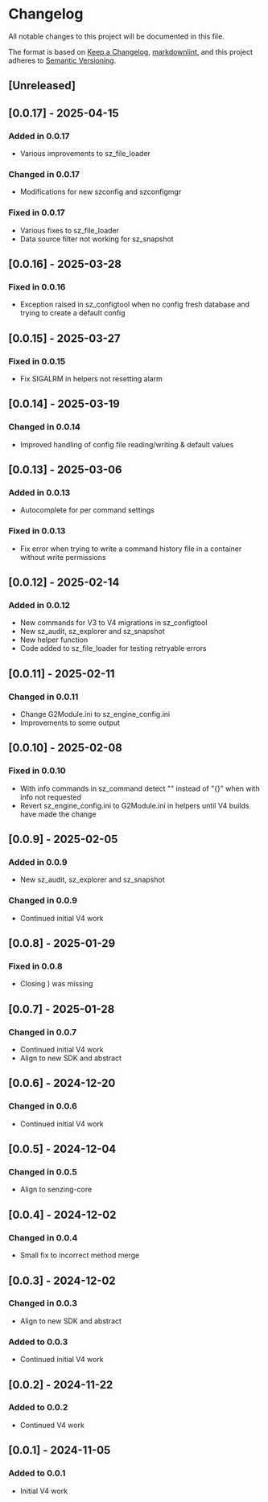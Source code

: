 # Changelog

All notable changes to this project will be documented in this file.

The format is based on [Keep a Changelog], [markdownlint],
and this project adheres to [Semantic Versioning].

## [Unreleased]

## [0.0.17] - 2025-04-15

### Added in 0.0.17

- Various improvements to sz_file_loader

### Changed in 0.0.17

- Modifications for new szconfig and szconfigmgr

### Fixed in 0.0.17

- Various fixes to sz_file_loader
- Data source filter not working for sz_snapshot

## [0.0.16] - 2025-03-28

### Fixed in 0.0.16

- Exception raised in sz_configtool when no config fresh database and trying to create a default config

## [0.0.15] - 2025-03-27

### Fixed in 0.0.15

- Fix SIGALRM in helpers not resetting alarm

## [0.0.14] - 2025-03-19

### Changed in 0.0.14

- Improved handling of config file reading/writing & default values

## [0.0.13] - 2025-03-06

### Added in 0.0.13

- Autocomplete for per command settings 

### Fixed in 0.0.13

- Fix error when trying to write a command history file in a container without write permissions

## [0.0.12] - 2025-02-14

### Added in 0.0.12

- New commands for V3 to V4 migrations in sz_configtool
- New sz_audit, sz_explorer and sz_snapshot
- New helper function
- Code added to sz_file_loader for testing retryable errors

## [0.0.11] - 2025-02-11

### Changed in 0.0.11

- Change G2Module.ini to sz_engine_config.ini 
- Improvements to some output

## [0.0.10] - 2025-02-08

### Fixed in 0.0.10

- With info commands in sz_command detect "" instead of "{}" when with info not requested
- Revert sz_engine_config.ini to G2Module.ini in helpers until V4 builds have made the change

## [0.0.9] - 2025-02-05

### Added in 0.0.9

- New sz_audit, sz_explorer and sz_snapshot

### Changed in 0.0.9

- Continued initial V4 work

## [0.0.8] - 2025-01-29

### Fixed in 0.0.8

- Closing ) was missing

## [0.0.7] - 2025-01-28

### Changed in 0.0.7

- Continued initial V4 work
- Align to new SDK and abstract 

## [0.0.6] - 2024-12-20

### Changed in 0.0.6

- Continued initial V4 work

## [0.0.5] - 2024-12-04

### Changed in 0.0.5

- Align to senzing-core

## [0.0.4] - 2024-12-02

### Changed in 0.0.4

- Small fix to incorrect method merge

## [0.0.3] - 2024-12-02

### Changed in 0.0.3

- Align to new SDK and abstract

### Added to 0.0.3

- Continued initial V4 work

## [0.0.2] - 2024-11-22

### Added to 0.0.2

- Continued V4 work

## [0.0.1] - 2024-11-05

### Added to 0.0.1

- Initial V4 work

[Keep a Changelog]: https://keepachangelog.com/en/1.0.0/
[markdownlint]: https://dlaa.me/markdownlint/
[Semantic Versioning]: https://semver.org/spec/v2.0.0.html
